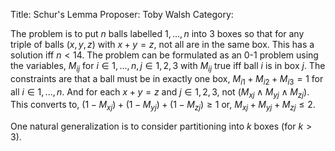 Title:    Schur's Lemma
Proposer: Toby Walsh 
Category:


The problem is to put $n$ balls labelled ${1,...,n}$ into 3 boxes so that for any triple of balls $(x,y,z)$ with $x+y=z$, not all are in the same box. This has a solution iff $n < 14$.
The problem can be formulated as an 0-1 problem using the variables, $M_{ij}$ for $i \in {1,...,n}, j \in {1,2,3}$ with $M_{ij}$ true iff ball $i$ is in box $j$. The constraints are that a ball must be in exactly one box, $M_{i1} + M_{i2} + M_{i3} = 1$ for all $i \in {1,...,n}$. And for each $x+y=z$ and $j \in {1,2,3}$, not $(M_{xj} \wedge M_{yj} \wedge M_{zj}$). This converts to, $(1-M_{xj}) + (1-M_{yj}) + (1-M_{zj}) \geq 1$ or, $M_{xj} + M_{yj} + M_{zj} \leq 2$.

One natural generalization is to consider partitioning into $k$ boxes (for $k>3$).
